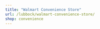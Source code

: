 ```yaml
---
title: "Walmart Convenience Store"
url: /lubbock/walmart-convenience-store/
shop: convenience
---
```

